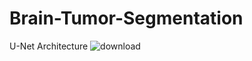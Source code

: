 # Brain-Tumor-Segmentation
U-Net Architecture
![download](https://github.com/user-attachments/assets/ac4688da-d944-4f33-90c1-dba006b0d42d)
